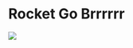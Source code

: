 # Rocket Go Brrrrrr

![](https://www.pleated-jeans.com/wp-content/uploads/2013/06/tumblr_mo9fevE5RG1ry46hlo1_400.gif)
